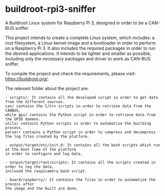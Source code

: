 # buildroot-rpi3-sniffer

A Buildroot Linux system for Raspberry Pi 3, designed in order to be a CAN-BUS sniffer.

This project intends to create a complete Linux system, which includes: a root filesystem, a Linux kernel image and a bootloader in order to perform on a Raspberry Pi 3. It also includes the required packages in order to run the desired applications.
It intends to be lighter and smaller as possible, including only the necessary packages and driver to work as CAN-BUS sniffer.

To compile the project and check the requirements, please visit: https://buildroot.org/.

The relevant folder about the project are:

	- scripts/: It contains all the developed script in order to get data from the different sources. 
	can/ contains the C/C++ scripts in order to retrieve data from the CANBUS, 
	while gps/ contains the Python script in order to retrieve data from the GPSD daemon. 
	utils/ contains Python scripts in order to automatize the building process. 
	parser/ contains a Python script in order to compress and decompress the log files created by the platform.
	
	- output/target/etc/init.d: It contains all the bash scripts which run at the boot time of the platform 
	in order to configure and log data.
	
	- output/target/root/scripts: It contains all the scripts created in order to log the data, 
	inclused the raspicamera bash script.
	
	- board/raspberry/: It contains the files in ordet to automatize the process after 
	the image and the built are done.
	
